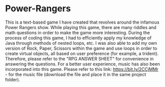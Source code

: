 # Power-Rangers
This is a text-based game I have created that revolves around the infamous Power Rangers show.
While playing this game, there are many riddles and math questions in order to make the game more interesting. 
During the process of coding this game, I had to efficiently apply my knowledge of Java through methods of nested loops, etc.
I was also able to add my own version of Rock, Paper, Scissors within the game and use loops in order to create virtual objects, all based on user preference (for example, a trident).
Therefore, please refer to the "RPG ANSWER SHEET" for convenience in answering the questions.
For a better user experience, music has also been incorporated into this game.
Please refer to this link: https://bit.ly/2CCjMMr - for the music file (download the file and place it in the same project folder).
